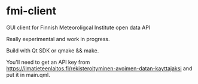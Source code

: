 # fmi-client
GUI client for Finnish Meteoroligcal Institute open data API

Really experimental and work in progress.

Build with Qt SDK or qmake && make.

You'll need to get an API key from https://ilmatieteenlaitos.fi/rekisteroityminen-avoimen-datan-kayttajaksi
and put it in main.qml.

